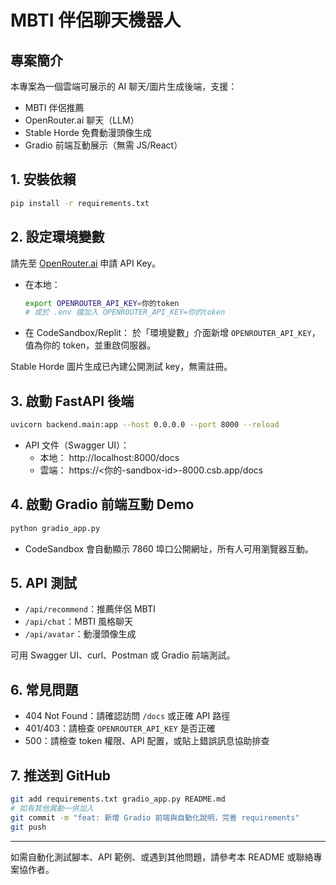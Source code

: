 # MBTI 伴侶聊天機器人

## 專案簡介

本專案為一個雲端可展示的 AI 聊天/圖片生成後端，支援：
- MBTI 伴侶推薦
- OpenRouter.ai 聊天（LLM）
- Stable Horde 免費動漫頭像生成
- Gradio 前端互動展示（無需 JS/React）

## 1. 安裝依賴

```bash
pip install -r requirements.txt
```

## 2. 設定環境變數

請先至 [OpenRouter.ai](https://openrouter.ai/) 申請 API Key。

- 在本地：
  ```bash
  export OPENROUTER_API_KEY=你的token
  # 或於 .env 檔加入 OPENROUTER_API_KEY=你的token
  ```
- 在 CodeSandbox/Replit：
  於「環境變數」介面新增 `OPENROUTER_API_KEY`，值為你的 token，並重啟伺服器。

Stable Horde 圖片生成已內建公開測試 key，無需註冊。

## 3. 啟動 FastAPI 後端

```bash
uvicorn backend.main:app --host 0.0.0.0 --port 8000 --reload
```

- API 文件（Swagger UI）：
  - 本地： http://localhost:8000/docs
  - 雲端： https://<你的-sandbox-id>-8000.csb.app/docs

## 4. 啟動 Gradio 前端互動 Demo

```bash
python gradio_app.py
```
- CodeSandbox 會自動顯示 7860 埠口公開網址，所有人可用瀏覽器互動。

## 5. API 測試

- `/api/recommend`：推薦伴侶 MBTI
- `/api/chat`：MBTI 風格聊天
- `/api/avatar`：動漫頭像生成

可用 Swagger UI、curl、Postman 或 Gradio 前端測試。

## 6. 常見問題

- 404 Not Found：請確認訪問 `/docs` 或正確 API 路徑
- 401/403：請檢查 `OPENROUTER_API_KEY` 是否正確
- 500：請檢查 token 權限、API 配置，或貼上錯誤訊息協助排查

## 7. 推送到 GitHub

```bash
git add requirements.txt gradio_app.py README.md
# 如有其他異動一併加入
git commit -m "feat: 新增 Gradio 前端與自動化說明，完善 requirements"
git push
```

---

如需自動化測試腳本、API 範例、或遇到其他問題，請參考本 README 或聯絡專案協作者。
